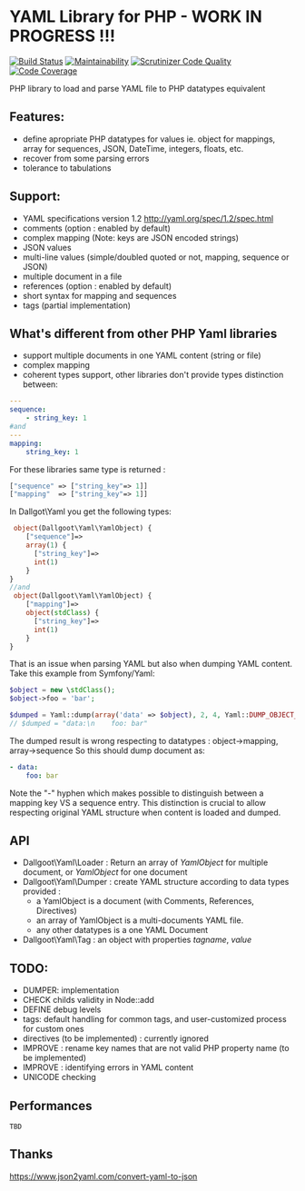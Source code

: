 # YAML Library for PHP - WORK IN PROGRESS !!!
[![Build Status](https://travis-ci.org/dallgoot/yaml.svg?branch=master)](https://travis-ci.org/dallgoot/yaml) [![Maintainability](https://api.codeclimate.com/v1/badges/dfae4b8e665a1d728e3d/maintainability)](https://codeclimate.com/github/dallgoot/yaml/maintainability) [![Scrutinizer Code Quality](https://scrutinizer-ci.com/g/dallgoot/yaml/badges/quality-score.png?b=master)](https://scrutinizer-ci.com/g/dallgoot/yaml/?branch=master) [![Code Coverage](https://scrutinizer-ci.com/g/dallgoot/yaml/badges/coverage.png?b=master)](https://scrutinizer-ci.com/g/dallgoot/yaml/?branch=master)

PHP library to load and parse YAML file to PHP datatypes equivalent

## Features:
- define apropriate PHP datatypes for values ie. object for mappings, array for sequences, JSON, DateTime, integers, floats, etc.
- recover from some parsing errors
- tolerance to tabulations

## Support:
- YAML specifications version 1.2 http://yaml.org/spec/1.2/spec.html
- comments (option : enabled by default)
- complex mapping (Note: keys are JSON encoded strings)
- JSON values
- multi-line values (simple/doubled quoted or not, mapping, sequence or JSON)
- multiple document in a file
- references (option : enabled by default)
- short syntax for mapping and sequences
- tags (partial implementation)

## What's different from other PHP Yaml libraries
- support multiple documents in one YAML content (string or file)
- complex mapping
- coherent types support, other libraries don't provide types distinction between:
```yaml
---
sequence:
    - string_key: 1
#and
---
mapping:
    string_key: 1
```
For these libraries same type is returned :
```php
["sequence" => ["string_key"=> 1]]
["mapping"  => ["string_key"=> 1]]
```
In Dallgot\Yaml you get the following types:
```php
 object(Dallgoot\Yaml\YamlObject) {
    ["sequence"]=>
    array(1) {
      ["string_key"]=>
      int(1)
    }
}
//and
 object(Dallgoot\Yaml\YamlObject) {
    ["mapping"]=>
    object(stdClass) {
      ["string_key"]=>
      int(1)
    }
}
```
That is an issue when parsing YAML but also when dumping YAML content.
Take this example from Symfony/Yaml:
```php
$object = new \stdClass();
$object->foo = 'bar';

$dumped = Yaml::dump(array('data' => $object), 2, 4, Yaml::DUMP_OBJECT_AS_MAP);
// $dumped = "data:\n    foo: bar"
```
The dumped result is wrong respecting to datatypes : object->mapping, array->sequence
So this should dump document as:
```yaml
- data:
    foo: bar
```
Note the "-" hyphen which makes possible to distinguish between a mapping key VS a sequence entry.
This distinction is crucial to allow respecting original YAML structure when content is loaded and dumped.

## API
- Dallgoot\Yaml\Loader : Return an array of *YamlObject* for multiple document, or *YamlObject* for one document
- Dallgoot\Yaml\Dumper : create YAML structure according to data types provided :
    - a YamlObject is a document (with Comments, References, Directives)
    - an array of YamlObject is a multi-documents YAML file.
    - any other datatypes is a one YAML Document
- Dallgoot\Yaml\Tag : an object with properties _tagname_, _value_

## TODO:
- DUMPER: implementation
- CHECK childs validity in Node::add
- DEFINE debug levels
- tags: default handling for common tags, and user-customized process for custom ones
- directives (to be implemented) : currently ignored
- IMPROVE : rename key names that are not valid PHP property name (to be implemented)
- IMPROVE : identifying errors in YAML content
- UNICODE checking

## Performances
    TBD



## Thanks
https://www.json2yaml.com/convert-yaml-to-json